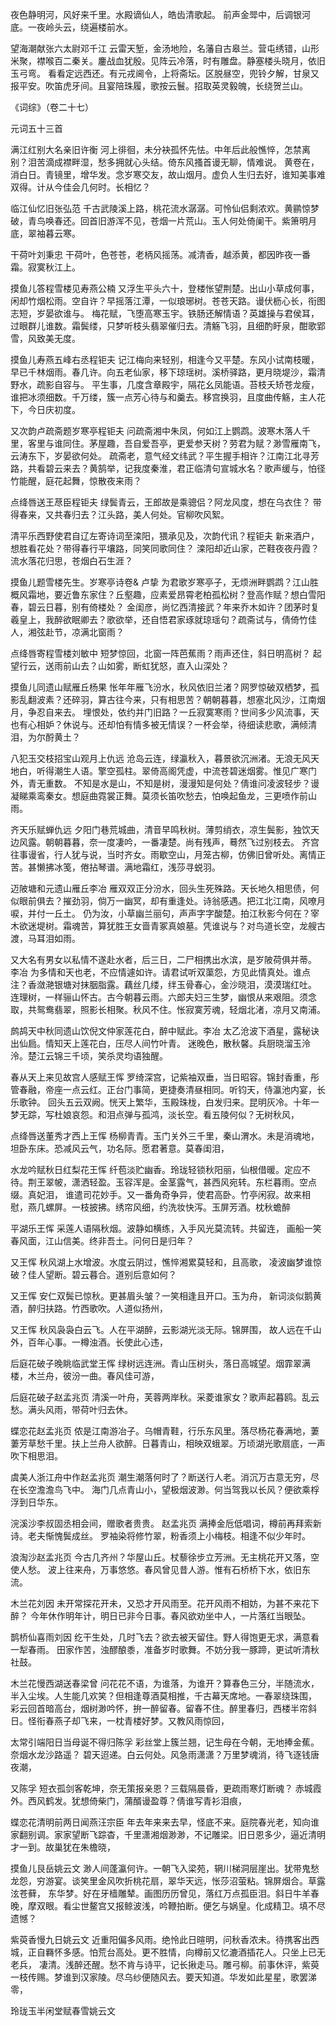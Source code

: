 <!-- { "loadSidebar": true } -->
夜色静明河，风好来千里。水殿谪仙人，皓齿清歌起。 前声金斝中，后调银河底。一夜岭头云，绕遍楼前水。

望海潮献张六太尉邓千江
云雷天堑，金汤地险，名藩自古皋兰。营屯绣错，山形米聚，襟喉百二秦关。鏖战血犹殷。见阵云冷落，时有雕盘。静塞楼头晓月，依旧玉弓弯。 看看定远西还。有元戎阃令，上将斋坛。区脱昼空，兜铃夕解，甘泉又报平安。吹笛虎牙间。且宴陪珠履，歌按云鬟。招取英灵毅魄，长绕贺兰山。
 
 
《词综》（卷二十七）  
 


  元词五十三首


满江红别大名亲旧许衡
河上徘徊，未分袂孤怀先怯。中年后此般憔悴，怎禁离别？泪苦滴成襟畔湿，愁多拥就心头结。倚东风搔首谩无聊，情难说。 黄卷在，消白日。青镜里，增华发。念岁寒交友，故山烟月。虚负人生归去好，谁知美事难双得。计从今佳会几何时。长相忆？

临江仙忆旧张弘范
千古武陵溪上路，桃花流水潺潺。可怜仙侣剩浓欢。黄鹂惊梦破，青鸟唤春还。回首旧游浑不见，苍烟一片荒山。玉人何处倚阑干。紫箫明月底，翠袖暮云寒。

干荷叶刘秉忠
干荷叶，色苍苍，老柄风摇荡。减清香，越添黄，都因昨夜一番霜。寂寞秋江上。

摸鱼儿答程雪楼见寿燕公楠
又浮生平头六十，登楼怅望荆楚。出山小草成何事，闲却竹烟松雨。空自许？早摇落江潭，一似琅琊树。苍苍天路。谩伏枥心长，衔图志短，岁晏欲谁与。 梅花赋，飞堕高寒玉宇。铁肠还解情语？英雄操与君侯耳，过眼群儿谁数。霜鬓缕，只梦听枝头翡翠催归去。清觞飞羽，且细酌盱泉，酣歌郢雪，风致美无度。

摸鱼儿寿燕五峰右丞程钜夫
记江梅向来轻别，相逢今又平楚。东风小试南枝暖，早已千林烟雨。春几许。向五老仙家，移下琼瑶树。溪桥驿路，更月晓堤沙，霜清野水，疏影自容与。 平生事，几度含章殿宇，隔花幺凤能语。苔枝夭矫苍龙瘦，谁把冰须细数。千万缕，簇一点芳心待与和羹去。移宫换羽，且度曲传觞，主人花下，今日庆初度。

又次韵卢疏斋题岁寒亭程钜夫
问疏斋湘中朱凤，何如江上鹦鹉。波寒木落人千里，客里与谁同住。茅屋趣，吾自爱吾亭，更爱参天树？劳君为赋？渺雪雁南飞，云涛东下，岁晏欲何处。 疏斋老，意气经文纬武？平生握手相许？江南江北寻芳路，共看碧云来去？黄鹄举，记我度秦淮，君正临清句宣城水名？歌声缓与，怕径竹能醒，庭花起舞，惊散夜来雨？

点绛唇送王荩臣程钜夫
绿鬓青云，王郎故是乘骢侣？阿龙风度，想在乌衣住？ 带得春来，又共春归去？江头路，美人何处。官柳吹风絮。

清平乐西野使君自辽左寄诗词至滦阳，猥承见及，次韵代讯？程钜夫
新来酒户，想胜看花处？带得春行平壤路，同笑同歌同住？ 滦阳却近山家，芒鞋夜夜丹霞？流水落花归思，苍烟白石生涯？

摸鱼儿题雪楼先生。岁寒亭诗卷& 卢挚
为君歌岁寒亭子，无烦洲畔鹦鹉？江山胜概风霜地，要近鲁东家住？丘壑趣，应素爱昂霄老柏孤松树？登高作赋？想白雪阳春，碧云日暮，别有倚楼处？ 金闺彦，尚忆西清接武？年来乔木如许？团茅时复羲皇上，我醉欲眠卿去？歌欲举，还自悟君家琢就琼瑶句？疏斋试与，倩倚竹佳人，湘弦赴节，凉满北窗雨？

点绛唇寄程雪楼刘敏中
短梦惊回，北窗一阵芭蕉雨？雨声还住，斜日明高树？ 起望行云，送雨前山去？山如雾，断虹犹怒，直入山深处？

摸鱼儿同遗山赋雁丘杨果
怅年年雁飞汾水，秋风依旧兰渚？网罗惊破双栖梦，孤影乱翻波素？还碎羽，算古往今来，只有相思苦？朝朝暮暮，想塞北风沙，江南烟月，争忍自来去。 埋恨处，依约并门旧路？一丘寂寞寒雨？世间多少风流事，天也有心相妒？休说与。还却怕有情多被无情误？一杯会举，待细读悲歌，满倾清泪，为尔酹黄土？

八犯玉交枝招宝山观月上仇远
沧岛云连，绿瀛秋入，暮景欲沉洲渚。无浪无风天地白，听得潮生人语。擎空孤柱。翠倚高阁凭虚，中流苍碧迷烟雾。惟见广寒门外，青无重数。 不知是水是山，不知是树，漫漫知是何处？倩谁问凌波轻步？谩凝睇乘鸾秦女。想庭曲霓裳正舞。莫须长笛吹愁去，怕唤起鱼龙，三更喷作前山雨。

齐天乐赋蝉仇远
夕阳门巷荒城曲，清音早鸣秋树。薄剪绡衣，凉生鬓影，独饮天边风露。朝朝暮暮，奈一度凄吟，一番凄楚。尚有残声，蓦然飞过别枝去。 齐宫往事谩省，行人犹与说，当时齐女。雨歇空山，月笼古柳，仿佛旧曾听处。离情正苦。甚懒拂冰笺，倦拈琴谱。满地霜红，浅莎寻蜕羽。

迈陂塘和元遗山雁丘李冶
雁双双正分汾水，回头生死殊路。天长地久相思债，何似眼前俱去？摧劲羽，倘万一幽冥，却有重逢处。诗翁感遇。把江北江南，风嘹月唳，并付一丘土。 仍为汝，小草幽兰丽句，声声字字酸楚。拍江秋影今何在？宰木欲迷堤树。霜魂苦，算犹胜王女啬青冢真娘墓。凭谁说与？对鸟道长空，龙艘古渡，马耳泪如雨。

又大名有男女以私情不遂赴水者，后三日，二尸相携出水滨，是岁陂荷俱并蒂。 李冶
为多情和天也老，不应情遽如许。请君试听双蕖怨，方见此情真处。谁点注？香潋滟银塘对抹胭脂露。藕丝几缕，绊玉骨春心，金沙晓泪，漠漠瑞红吐。 连理树，一样骊山怀古。古今朝暮云雨。六郎夫妇三生梦，幽恨从来艰阻。须念取，共鸳鸯翡翠，照影长相聚。秋风不住。怅寂寞芳魂，轻烟北渚，凉月又南浦。

鹧鸪天中秋同遗山饮倪文仲家莲花白，醉中赋此。李冶
太乙沧波下酒星，露秘诀出仙扃。情知天上莲花白，压尽人间竹叶青。 迷晚色，散秋馨。兵厨晓溜玉泠泠。楚江云锦三千顷，笑杀灵均语独醒。

春从天上来见故宫人感赋王恽
罗绮深宫，记紫袖双垂，当日昭容。锦封香重，彤管春融，帝座一点云红。正台门事简，更捷奏清昼相同。听钧天，侍瀛池内宴，长乐歌钟。 回头五云双阙。恍天上繁华，玉殿珠栊，白发归来。昆明灰冷。十年一梦无踪，写杜娘哀怨。和泪点弹与孤鸿，淡长空。看五陵何似？无树秋风，

点绛唇送董秀才西上王恽
杨柳青青。玉门关外三千里，秦山渭水。未是消魂地， 坦卧东床。恐减风云气，功名际。愿君著意。莫春闺泪，

水龙吟赋秋日红梨花王恽
纤苞淡贮幽香。玲珑轻锁秋阳丽，仙根借暖。定应不待。荆王翠帔，潇洒轻盈。玉容浑是。金茎露气，甚西风宛转。东栏暮雨。空点缀。真妃泪， 谁遣司花妙手。又一番角奇争异，使君高卧。竹亭闲寂。故来相慰，燕几螺屏。一枝披拂。绣帘风细，约洗妆快泻。玉屏芳酒。枕秋蟾醉

平湖乐王恽
采莲人语隔秋烟。波静如横练，入手风光莫流转。共留连， 画船一笑春风面，江山信美。终非吾土。问何日是归年？

又王恽
秋风湖上水增波。水度云阴过，憔悴湘累莫轻和，且高歌， 凌波幽梦谁惊破？佳人望断。碧云暮合。道别后意如何？

又王恽
安仁双鬓已惊秋。更甚眉头皱？一笑相逢且开口。玉为舟， 新词淡似鹅黄酒，醉归扶路。竹西歌吹。人道似扬州，

又王恽
秋风袅袅白云飞。人在平湖醉，云影湖光淡无际。锦屏围， 故人远在千山外，百年心事。一樽浊酒。长使此心违，

后庭花破子晚眺临武堂王恽
绿树远连洲。青山压树头，落日高城望。烟霏翠满楼，木兰舟，彼汾一曲。春风佳可游，

后庭花破子赵孟兆页
清溪一叶舟，芙蓉两岸秋。采菱谁家女？歌声起暮鸥。乱云愁。满头风雨，带荷叶归去休。

蝶恋花赵孟兆页
侬是江南游冶子。乌帽青鞋，行乐东风里。落尽杨花春满地，萋萋芳草愁千里。扶上兰舟人欲醉。日暮青山，相映双蛾翠。万顷湖光歌扇底，一声吹下相思泪。

虞美人浙江舟中作赵孟兆页
潮生潮落何时了？断送行人老。消沉万古意无穷，尽在长空澹澹鸟飞中。 海门几点青山小，望极烟波渺。何当驾我以长风？便欲乘桴浮到日华东。

浣溪沙李叔固丞相会间，赠歌者贵贵。 赵孟兆页
满捧金卮低唱词，樽前再拜索新诗。老夫惭愧鬓成丝。 罗袖染将修竹翠，粉香须上小梅枝。相逢不似少年时。

浪淘沙赵孟兆页
今古几齐州？华屋山丘。杖藜徐步立芳洲。无主桃花开又落，空使人愁。 波上往来舟，万事悠悠。春风曾见昔人游。惟有石桥桥下水，依旧东流。

木兰花刘因
未开常探花开未，又恐才开风雨至。花开风雨不相妨，为甚不来花下醉？ 今年休作明年计，明日已非今日事。春风欲劝坐中人，一片落红当眼坠。

鹊桥仙喜雨刘因
纥干生处，几时飞去？欲去被天留住。野人得饱更无求，满意看一犁春雨。 田家作苦，浊醪酿黍，准备岁时歌舞。不妨分我一豚蹄，更试听清秋社鼓。

木兰花慢西湖送春梁曾
问花花不语，为谁落，为谁开？算春色三分，半随流水，半入尘埃。人生能几欢笑？但相逢尊酒莫相推，千古幕天席地。一春翠绕珠围， 彩云回首暗高台，烟树渺吟怀，拚一醉留春。留春不住。醉里春归，西楼半帘斜日。怪衔春燕子却飞来，一枕青楼好梦。又教风雨惊回，

太常引端阳日当母诞不得归陈孚
彩丝堂上簇兰翘，记生母在今朝，无地捧金蕉。奈烟水龙沙路遥？ 碧天迢递。白云何处。风急雨潇潇？万里梦魂消，待飞逐钱唐夜潮，

又陈孚
短衣孤剑客乾坤，奈无策报亲恩？三载隔晨昏，更疏雨寒灯断魂？ 赤城霞外。西风鹤发。犹想倚柴门，蒲醑谩盈尊？倩谁写青衫泪痕，

蝶恋花清明前两日闻燕汪宗臣
年去年来来去早，怪底不来。庭院春光老，知向谁家翻别调。家家望断飞踪杳，千里潇湘烟渺渺，不记雕梁。旧日恩多少，逼近清明才一到。故巢犹在朱檐晓，

摸鱼儿艮岳姚云文
渺人间蓬瀛何许。一朝飞入梁苑，辋川梯洞层崖出。犹带鬼愁龙怨，穷游宴。谈笑里金风吹折桃花扇，翠华天远，怅莎沼萤粘。锦屏烟合。草露泫苍藓， 东华梦。好在牙樯雕辇。画图历历曾见，落红万点孤臣泪。斜日牛羊春晚，摩双眼。看尘世鳌宫又报鲸波浅，吟鞭拍断。便乞与娲皇。化成精卫。填不尽遗憾？

紫萸香慢九日姚云文
近重阳偏多风雨。绝怜此日暄明，问秋香浓未。待携客出西城，正自羇怀多感。怕荒台高处。更不胜情，向樽前又忆漉酒插花人。只坐上已无老兵， 凄清。浅醉还醒。愁不肯与诗平，记长揪走马。雕弓柳。前事休评，紫萸一枝传赐。梦谁到汉家陵。尽乌纱便随风去。要天知道。华发如此星星，歌罢涕零，

玲珑玉半闲堂赋春雪姚云文
